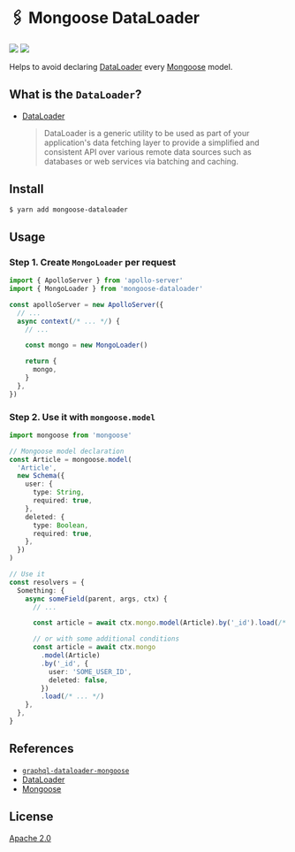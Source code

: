 # 🖇 Mongoose DataLoader

[![](https://img.shields.io/npm/v/mongoose-dataloader)](https://www.npmjs.com/package/mongoose-dataloader)
[![](https://img.shields.io/bundlephobia/min/mongoose-dataloader)](https://bundlephobia.com/result?p=mongoose-dataloader)

Helps to avoid declaring [DataLoader](https://github.com/graphql/dataloader) every [Mongoose](https://mongoosejs.com/) model.

## What is the `DataLoader`?

- [DataLoader](https://github.com/graphql/dataloader)
  > DataLoader is a generic utility to be used as part of your application's data fetching layer to provide a simplified and consistent API over various remote data sources such as databases or web services via batching and caching.

## Install

```bash
$ yarn add mongoose-dataloader
```

## Usage

### Step 1. Create `MongoLoader` per request

```typescript
import { ApolloServer } from 'apollo-server'
import { MongoLoader } from 'mongoose-dataloader'

const apolloServer = new ApolloServer({
  // ...
  async context(/* ... */) {
    // ...

    const mongo = new MongoLoader()

    return {
      mongo,
    }
  },
})
```

### Step 2. Use it with `mongoose.model`

```typescript
import mongoose from 'mongoose'

// Mongoose model declaration
const Article = mongoose.model(
  'Article',
  new Schema({
    user: {
      type: String,
      required: true,
    },
    deleted: {
      type: Boolean,
      required: true,
    },
  })
)

// Use it
const resolvers = {
  Something: {
    async someField(parent, args, ctx) {
      // ...

      const article = await ctx.mongo.model(Article).by('_id').load(/* ... */)

      // or with some additional conditions
      const article = await ctx.mongo
        .model(Article)
        .by('_id', {
          user: 'SOME_USER_ID',
          deleted: false,
        })
        .load(/* ... */)
    },
  },
}
```

## References

- [`graphql-dataloader-mongoose`](https://github.com/naver/graphql-dataloader-mongoose)
- [DataLoader](https://github.com/graphql/dataloader)
- [Mongoose](https://mongoosejs.com/)

## License

[Apache 2.0](./LICENSE)

